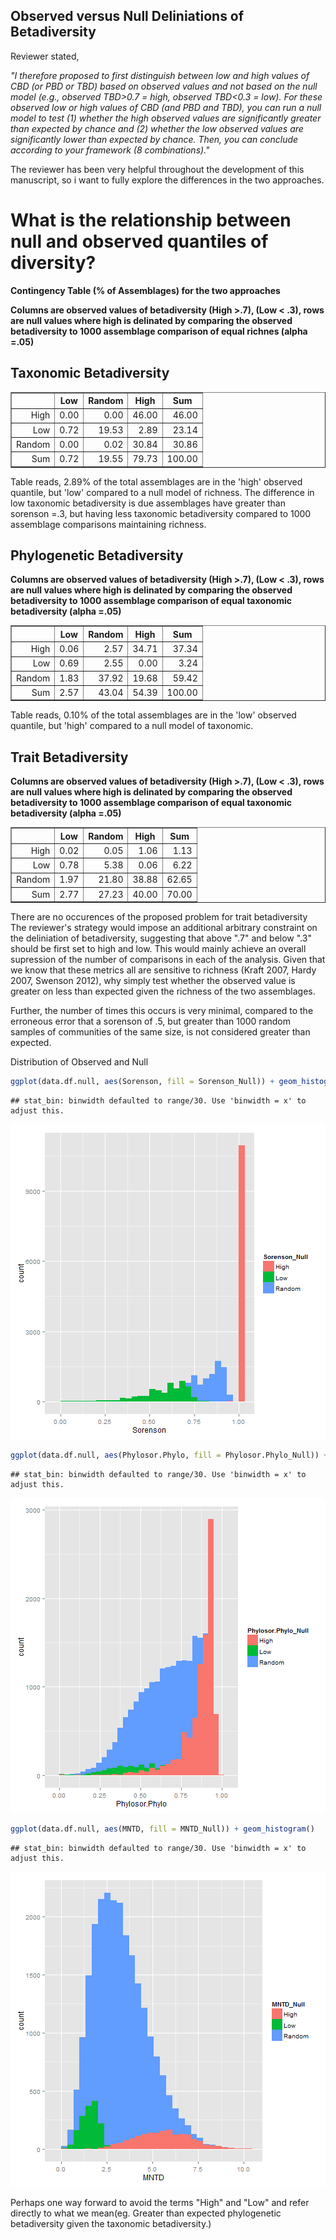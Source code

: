 Observed versus Null Deliniations of Betadiversity
---------------------

Reviewer stated,

*"I therefore proposed to first distinguish between low and high values of CBD (or PBD or TBD) based on observed values and not based on the null model (e.g., observed TBD>0.7 = high, observed TBD<0.3 = low). For these observed low or high values of CBD (and PBD and TBD), you can run a null model to test (1) whether the high observed values are significantly greater than expected by chance and (2) whether the low observed values are significantly lower than expected by chance. Then, you can conclude according to your framework (8 combinations)."*

The reviewer has been very helpful throughout the development of this manuscript, so i want to fully explore the differences in the two approaches.

What is the relationship between null and observed quantiles of diversity?
===========




**Contingency Table (% of Assemblages) for the two approaches**

**Columns are observed values of betadiversity (High >.7), (Low < .3), rows are null values where high is delinated by comparing the observed betadiversity to 1000 assemblage comparison of equal richnes (alpha =.05)**

Taxonomic Betadiversity
------------------------
<!-- html table generated in R 3.0.2 by xtable 1.7-1 package -->
<!-- Wed Feb 05 22:14:00 2014 -->
<TABLE border=1>
<TR> <TH>  </TH> <TH> Low </TH> <TH> Random </TH> <TH> High </TH> <TH> Sum </TH>  </TR>
  <TR> <TD align="right"> High </TD> <TD align="right"> 0.00 </TD> <TD align="right"> 0.00 </TD> <TD align="right"> 46.00 </TD> <TD align="right"> 46.00 </TD> </TR>
  <TR> <TD align="right"> Low </TD> <TD align="right"> 0.72 </TD> <TD align="right"> 19.53 </TD> <TD align="right"> 2.89 </TD> <TD align="right"> 23.14 </TD> </TR>
  <TR> <TD align="right"> Random </TD> <TD align="right"> 0.00 </TD> <TD align="right"> 0.02 </TD> <TD align="right"> 30.84 </TD> <TD align="right"> 30.86 </TD> </TR>
  <TR> <TD align="right"> Sum </TD> <TD align="right"> 0.72 </TD> <TD align="right"> 19.55 </TD> <TD align="right"> 79.73 </TD> <TD align="right"> 100.00 </TD> </TR>
   </TABLE>


Table reads, 2.89% of the total assemblages are in the 'high' observed quantile, but 'low' compared to a null model of richness. The difference in low taxonomic betadiversity is due assemblages have greater than sorenson =.3, but having less taxonomic betadiversity compared to 1000 assemblage comparisons maintaining richness.

Phylogenetic Betadiversity
------------------------

**Columns are observed values of betadiversity (High >.7), (Low < .3), rows are null values where high is delinated by comparing the observed betadiversity to 1000 assemblage comparison of equal taxonomic betadiversity (alpha =.05)**

<!-- html table generated in R 3.0.2 by xtable 1.7-1 package -->
<!-- Wed Feb 05 22:14:00 2014 -->
<TABLE border=1>
<TR> <TH>  </TH> <TH> Low </TH> <TH> Random </TH> <TH> High </TH> <TH> Sum </TH>  </TR>
  <TR> <TD align="right"> High </TD> <TD align="right"> 0.06 </TD> <TD align="right"> 2.57 </TD> <TD align="right"> 34.71 </TD> <TD align="right"> 37.34 </TD> </TR>
  <TR> <TD align="right"> Low </TD> <TD align="right"> 0.69 </TD> <TD align="right"> 2.55 </TD> <TD align="right"> 0.00 </TD> <TD align="right"> 3.24 </TD> </TR>
  <TR> <TD align="right"> Random </TD> <TD align="right"> 1.83 </TD> <TD align="right"> 37.92 </TD> <TD align="right"> 19.68 </TD> <TD align="right"> 59.42 </TD> </TR>
  <TR> <TD align="right"> Sum </TD> <TD align="right"> 2.57 </TD> <TD align="right"> 43.04 </TD> <TD align="right"> 54.39 </TD> <TD align="right"> 100.00 </TD> </TR>
   </TABLE>


Table reads, 0.10% of the total assemblages are in the 'low' observed quantile, but 'high' compared to a null model of taxonomic.

Trait Betadiversity
------------------------


**Columns are observed values of betadiversity (High >.7), (Low < .3), rows are null values where high is delinated by comparing the observed betadiversity to 1000 assemblage comparison of equal taxonomic betadiversity (alpha =.05)**

<!-- html table generated in R 3.0.2 by xtable 1.7-1 package -->
<!-- Wed Feb 05 22:14:01 2014 -->
<TABLE border=1>
<TR> <TH>  </TH> <TH> Low </TH> <TH> Random </TH> <TH> High </TH> <TH> Sum </TH>  </TR>
  <TR> <TD align="right"> High </TD> <TD align="right"> 0.02 </TD> <TD align="right"> 0.05 </TD> <TD align="right"> 1.06 </TD> <TD align="right"> 1.13 </TD> </TR>
  <TR> <TD align="right"> Low </TD> <TD align="right"> 0.78 </TD> <TD align="right"> 5.38 </TD> <TD align="right"> 0.06 </TD> <TD align="right"> 6.22 </TD> </TR>
  <TR> <TD align="right"> Random </TD> <TD align="right"> 1.97 </TD> <TD align="right"> 21.80 </TD> <TD align="right"> 38.88 </TD> <TD align="right"> 62.65 </TD> </TR>
  <TR> <TD align="right"> Sum </TD> <TD align="right"> 2.77 </TD> <TD align="right"> 27.23 </TD> <TD align="right"> 40.00 </TD> <TD align="right"> 70.00 </TD> </TR>
   </TABLE>


There are no occurences of the proposed problem for trait betadiversity
The reviewer's strategy would impose an additional arbitrary constraint on the deliniation of betadiversity, suggesting that above ".7" and below ".3" should be first set to high and low. This would mainly achieve an overall supression of the number of comparisons in each of the analysis. Given that we know that these metrics all are sensitive to richness (Kraft 2007, Hardy 2007, Swenson 2012), why simply test whether the observed value is greater on less than expected given the richness of the two assemblages. 

Further, the number of times this occurs is very minimal, compared to the erroneous error that a sorenson of .5, but greater than 1000 random samples of communities of the same size, is not considered greater than expected.

Distribution of Observed and Null


```r
ggplot(data.df.null, aes(Sorenson, fill = Sorenson_Null)) + geom_histogram()
```

```
## stat_bin: binwidth defaulted to range/30. Use 'binwidth = x' to adjust this.
```

![plot of chunk unnamed-chunk-5](figure/unnamed-chunk-51.png) 

```r
ggplot(data.df.null, aes(Phylosor.Phylo, fill = Phylosor.Phylo_Null)) + geom_histogram()
```

```
## stat_bin: binwidth defaulted to range/30. Use 'binwidth = x' to adjust this.
```

![plot of chunk unnamed-chunk-5](figure/unnamed-chunk-52.png) 

```r
ggplot(data.df.null, aes(MNTD, fill = MNTD_Null)) + geom_histogram()
```

```
## stat_bin: binwidth defaulted to range/30. Use 'binwidth = x' to adjust this.
```

![plot of chunk unnamed-chunk-5](figure/unnamed-chunk-53.png) 


Perhaps one way forward to avoid the terms "High" and "Low" and refer directly to what we mean(eg. Greater than expected phylogenetic betadiversity given the taxonomic betadiversity.) 
